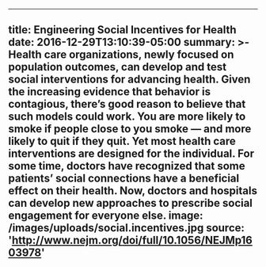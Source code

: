 ---
title: Engineering Social Incentives for Health
date: 2016-12-29T13:10:39-05:00
summary: >-
  Health care organizations, newly focused on population outcomes, can develop
  and test social interventions for advancing health. Given the increasing
  evidence that behavior is contagious, there’s good reason to believe that such
  models could work. You are more likely to smoke if people close to you smoke —
  and more likely to quit if they quit. Yet most health care interventions are
  designed for the individual. For some time, doctors have recognized that some
  patients’ social connections have a beneficial effect on their health. Now,
  doctors and hospitals can develop new approaches to prescribe social
  engagement for everyone else.
image: /images/uploads/social.incentives.jpg
source: 'http://www.nejm.org/doi/full/10.1056/NEJMp1603978'
----

